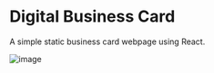 # Digital Business Card

A simple static business card webpage using React.


![image](https://user-images.githubusercontent.com/71240740/150625976-01dabdc8-e99f-4aba-83b7-b865d2529502.png)
